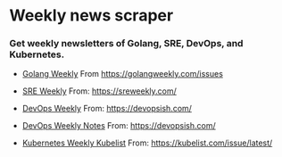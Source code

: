 # Weekly news scraper

### Get weekly newsletters of Golang, SRE, DevOps, and Kubernetes.


- [Golang Weekly](golangweekly/) From https://golangweekly.com/issues

- [SRE Weekly](sreweekly/) From: https://sreweekly.com/

- [DevOps Weekly](devopsweekly/) From: https://devopsish.com/

- [DevOps Weekly Notes](devopsweeklynotes/) From: https://devopsish.com/

- [Kubernetes Weekly Kubelist](kubelist/) From: https://kubelist.com/issue/latest/
